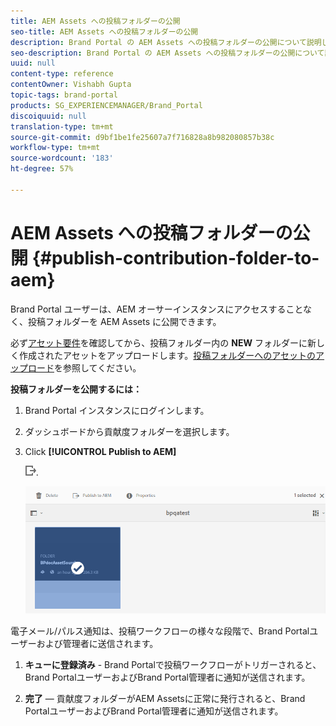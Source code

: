 ```yaml
---
title: AEM Assets への投稿フォルダーの公開
seo-title: AEM Assets への投稿フォルダーの公開
description: Brand Portal の AEM Assets への投稿フォルダーの公開について説明します。
seo-description: Brand Portal の AEM Assets への投稿フォルダーの公開について説明します。
uuid: null
content-type: reference
contentOwner: Vishabh Gupta
topic-tags: brand-portal
products: SG_EXPERIENCEMANAGER/Brand_Portal
discoiquuid: null
translation-type: tm+mt
source-git-commit: d9bf1be1fe25607a7f716828a8b982080857b38c
workflow-type: tm+mt
source-wordcount: '183'
ht-degree: 57%

---
```



# AEM Assets への投稿フォルダーの公開 {#publish-contribution-folder-to-aem}

Brand Portal ユーザーは、AEM オーサーインスタンスにアクセスすることなく、投稿フォルダーを AEM Assets に公開できます。

必ず[アセット要件](brand-portal-download-asset-requirements.md)を確認してから、投稿フォルダー内の **NEW** フォルダーに新しく作成されたアセットをアップロードします。[投稿フォルダーへのアセットのアップロード](brand-portal-upload-assets-to-contribution-folder.md)を参照してください。

**投稿フォルダーを公開するには：**

1. Brand Portal インスタンスにログインします。
1. ダッシュボードから貢献度フォルダーを選択します。
1. Click **[!UICONTROL Publish to AEM]**

   ![](assets/export.png).

   ![](assets/publish-contribution-folder-to-aem.png)

電子メール/パルス通知は、投稿ワークフローの様々な段階で、Brand Portalユーザーおよび管理者に送信されます。
1. **キューに登録済み** - Brand Portalで投稿ワークフローがトリガーされると、Brand PortalユーザーおよびBrand Portal管理者に通知が送信されます。

1. **完了** — 貢献度フォルダーがAEM Assetsに正常に発行されると、Brand PortalユーザーおよびBrand Portal管理者に通知が送信されます。


